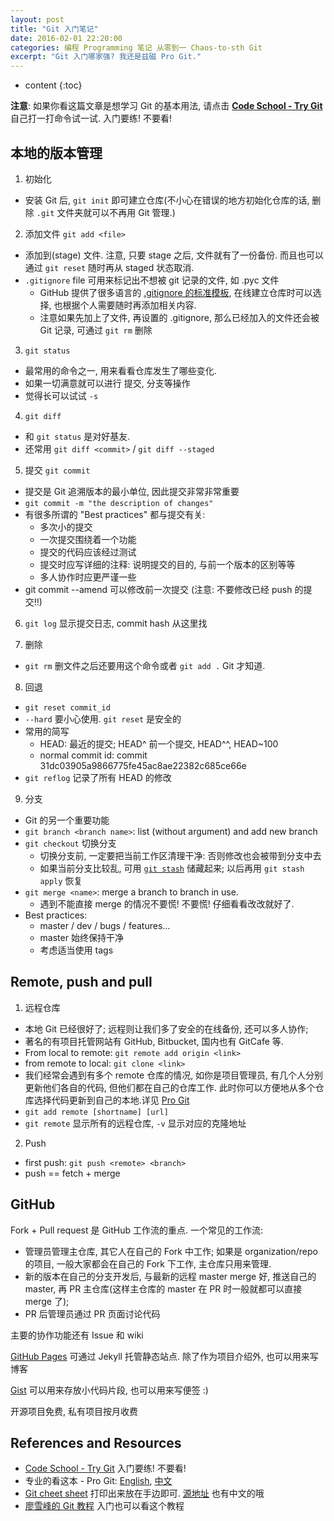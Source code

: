```yaml
---
layout: post
title: "Git 入门笔记"
date: 2016-02-01 22:20:00
categories: 编程 Programming 笔记 从零到一 Chaos-to-sth Git
excerpt: "Git 入门哪家强? 我还是兹磁 Pro Git."
---
```


* content
{:toc}

**注意**: 如果你看这篇文章是想学习 Git 的基本用法, 请点击 [**Code School - Try Git**](https://try.github.io/) 自己打一打命令试一试. 入门要练! 不要看! 

## 本地的版本管理

1. 初始化
  - 安装 Git 后, `git init` 即可建立仓库(不小心在错误的地方初始化仓库的话, 删除 `.git` 文件夹就可以不再用 Git 管理.)

2. 添加文件 `git add <file>`
  - 添加到(stage) 文件. 注意, 只要 stage 之后, 文件就有了一份备份. 而且也可以通过 `git reset` 随时再从 staged 状态取消.
  - `.gitignore` file 可用来标记出不想被 git 记录的文件, 如 .pyc 文件
    - GitHub 提供了很多语言的 [.gitignore 的标准模板](https://github.com/github/gitignore), 在线建立仓库时可以选择, 也根据个人需要随时再添加相关内容.
    - 注意如果先加上了文件, 再设置的 .gitignore, 那么已经加入的文件还会被 Git 记录, 可通过 `git rm` 删除

3. `git status`
  - 最常用的命令之一, 用来看看仓库发生了哪些变化.
  - 如果一切满意就可以进行 提交, 分支等操作
  - 觉得长可以试试 `-s`

4. `git diff`
  - 和 `git status` 是对好基友.
  - 还常用 `git diff <commit>` / `git diff --staged`

5. 提交 `git commit`
  - 提交是 Git 追溯版本的最小单位, 因此提交非常非常重要
  - `git commit -m "the description of changes"`
  - 有很多所谓的 "Best practices" 都与提交有关: 
    - 多次小的提交
    - 一次提交围绕着一个功能
    - 提交的代码应该经过测试
    - 提交时应写详细的注释: 说明提交的目的, 与前一个版本的区别等等
    - 多人协作时应更严谨一些
  - git commit --amend 可以修改前一次提交 (注意: 不要修改已经 push 的提交!!)

6. `git log` 显示提交日志, commit hash 从这里找

7. 删除
  - `git rm` 删文件之后还要用这个命令或者 `git add .` Git 才知道.

8. 回退
  - `git reset commit_id`
  - `--hard` 要小心使用. `git reset` 是安全的
  - 常用的简写
    - HEAD: 最近的提交; HEAD^ 前一个提交, HEAD^^, HEAD~100
    - normal commit id: commit 31dc03905a9866775fe45ac8ae22382c685ce66e
  - `git reflog` 记录了所有 HEAD 的修改

9. 分支
  - Git 的另一个重要功能
  - `git branch <branch name>`: list (without argument) and add new branch
  - `git checkout` 切换分支
    - 切换分支前, 一定要把当前工作区清理干净: 否则修改也会被带到分支中去
    - 如果当前分支比较乱, 可用 [`git stash`](https://git-scm.com/book/zh/v2/Git-%E5%B7%A5%E5%85%B7-%E5%82%A8%E8%97%8F%E4%B8%8E%E6%B8%85%E7%90%86) 储藏起来; 以后再用 `git stash apply` 恢复
  - `git merge <name>`: merge a branch to branch in use.
    - 遇到不能直接 merge 的情况不要慌! 不要慌! 仔细看看改改就好了.
  - Best practices: 
    - master / dev / bugs / features...
    - master 始终保持干净
    - 考虑适当使用 tags

## Remote, push and pull

1. 远程仓库
  - 本地 Git 已经很好了; 远程则让我们多了安全的在线备份, 还可以多人协作;
  - 著名的有项目托管网站有 GitHub, Bitbucket, 国内也有 GitCafe 等.
  - From local to remote: `git remote add origin <link>`
  - from remote to local: `git clone <link>`
  - 我们经常会遇到有多个 remote 仓库的情况, 如你是项目管理员, 有几个人分别更新他们各自的代码, 但他们都在自己的仓库工作. 此时你可以方便地从多个仓库选择代码更新到自己的本地.详见 [Pro Git](https://git-scm.com/book/zh/v1/Git-%E5%9F%BA%E7%A1%80-%E8%BF%9C%E7%A8%8B%E4%BB%93%E5%BA%93%E7%9A%84%E4%BD%BF%E7%94%A8)
  - `git add remote [shortname] [url]`
  - `git remote` 显示所有的远程仓库, `-v` 显示对应的克隆地址

2. Push 
  - first push: `git push <remote> <branch>`
  - push == fetch + merge

## GitHub

Fork + Pull request 是 GitHub 工作流的重点. 一个常见的工作流:
  - 管理员管理主仓库, 其它人在自己的 Fork 中工作; 如果是 organization/repo 的项目, 一般大家都会在自己的 Fork 下工作, 主仓库只用来管理.
  - 新的版本在自己的分支开发后, 与最新的远程 master merge 好, 推送自己的 master,  再 PR 主仓库(这样主仓库的 master 在 PR 时一般就都可以直接 merge 了); 
  - PR 后管理员通过 PR 页面讨论代码

主要的协作功能还有 Issue 和 wiki

[GitHub Pages](https://pages.github.com/) 可通过 Jekyll 托管静态站点. 除了作为项目介绍外, 也可以用来写博客

[Gist](https://gist.github.com/) 可以用来存放小代码片段, 也可以用来写便签 :)

开源项目免费, 私有项目按月收费

## References and Resources

- [Code School - Try Git](https://try.github.io/) 入门要练! 不要看!
- 专业的看这本 - Pro Git: [English](https://git-scm.com/book/en/v2), [中文](https://git-scm.com/book/zh/v2)
- [Git cheet sheet](http://7xqt2z.com1.z0.glb.clouddn.com/blog%2Ffigures%2F2016-02-01-git-cheat-sheet.png) 打印出来放在手边即可. [源地址](https://www.git-tower.com/blog/git-cheat-sheet/) 也有中文的哦
- [廖雪峰的 Git 教程](http://www.liaoxuefeng.com/wiki/0013739516305929606dd18361248578c67b8067c8c017b000) 入门也可以看这个教程

